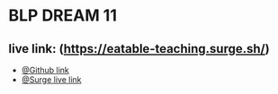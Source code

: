 # BLP DREAM 11
## live link: (https://eatable-teaching.surge.sh/)

- [@Github link](https://github.com/programming-hero-web-course1/b10a7-dream-11-Shahriarkawsik)
- [@Surge live link](https://eatable-teaching.surge.sh/)

